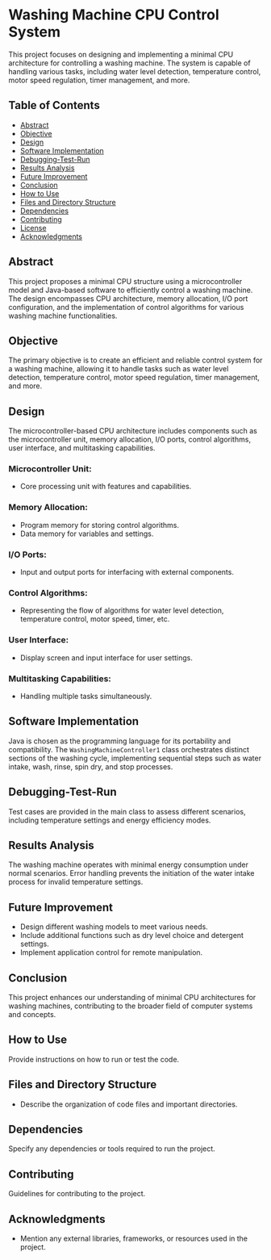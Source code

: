# Washing Machine CPU Control System

This project focuses on designing and implementing a minimal CPU architecture for controlling a washing machine. The system is capable of handling various tasks, including water level detection, temperature control, motor speed regulation, timer management, and more.

## Table of Contents
- [Abstract](#abstract)
- [Objective](#objective)
- [Design](#design)
- [Software Implementation](#software-implementation)
- [Debugging-Test-Run](#debugging-test-run)
- [Results Analysis](#results-analysis)
- [Future Improvement](#future-improvement)
- [Conclusion](#conclusion)
- [How to Use](#how-to-use)
- [Files and Directory Structure](#files-and-directory-structure)
- [Dependencies](#dependencies)
- [Contributing](#contributing)
- [License](#license)
- [Acknowledgments](#acknowledgments)

## Abstract

This project proposes a minimal CPU structure using a microcontroller model and Java-based software to efficiently control a washing machine. The design encompasses CPU architecture, memory allocation, I/O port configuration, and the implementation of control algorithms for various washing machine functionalities.

## Objective

The primary objective is to create an efficient and reliable control system for a washing machine, allowing it to handle tasks such as water level detection, temperature control, motor speed regulation, timer management, and more.

## Design

The microcontroller-based CPU architecture includes components such as the microcontroller unit, memory allocation, I/O ports, control algorithms, user interface, and multitasking capabilities.

### Microcontroller Unit:
- Core processing unit with features and capabilities.
### Memory Allocation:
- Program memory for storing control algorithms.
- Data memory for variables and settings.
### I/O Ports:
- Input and output ports for interfacing with external components.
### Control Algorithms:
- Representing the flow of algorithms for water level detection, temperature control, motor speed, timer, etc.
### User Interface:
- Display screen and input interface for user settings.
### Multitasking Capabilities:
- Handling multiple tasks simultaneously.

## Software Implementation

Java is chosen as the programming language for its portability and compatibility. The `WashingMachineController1` class orchestrates distinct sections of the washing cycle, implementing sequential steps such as water intake, wash, rinse, spin dry, and stop processes.

## Debugging-Test-Run

Test cases are provided in the main class to assess different scenarios, including temperature settings and energy efficiency modes.

## Results Analysis

The washing machine operates with minimal energy consumption under normal scenarios. Error handling prevents the initiation of the water intake process for invalid temperature settings.

## Future Improvement

- Design different washing models to meet various needs.
- Include additional functions such as dry level choice and detergent settings.
- Implement application control for remote manipulation.

## Conclusion

This project enhances our understanding of minimal CPU architectures for washing machines, contributing to the broader field of computer systems and concepts.

## How to Use

Provide instructions on how to run or test the code.

## Files and Directory Structure

- Describe the organization of code files and important directories.

## Dependencies

Specify any dependencies or tools required to run the project.

## Contributing

Guidelines for contributing to the project.


## Acknowledgments

- Mention any external libraries, frameworks, or resources used in the project.

